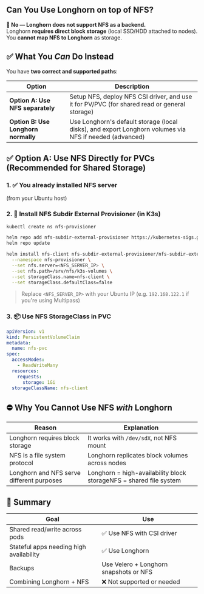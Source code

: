 ## Can You Use Longhorn on top of NFS?

**🔴 No — Longhorn does not support NFS as a backend.**  
Longhorn **requires direct block storage** (local SSD/HDD attached to nodes).  
You **cannot map NFS to Longhorn** as storage.
## ✅ What You _Can_ Do Instead

You have **two correct and supported paths**:

|Option|Description|
|---|---|
|**Option A: Use NFS separately**|Setup NFS, deploy NFS CSI driver, and use it for PV/PVC (for shared read or general storage)|
|**Option B: Use Longhorn normally**|Use Longhorn's default storage (local disks), and export Longhorn volumes via NFS if needed (advanced)|
## ✅ Option A: Use NFS Directly for PVCs (Recommended for Shared Storage)

### 1. ✅ You already installed NFS server

(from your Ubuntu host)

### 2. 🔽 Install NFS Subdir External Provisioner (in K3s)

```bash
kubectl create ns nfs-provisioner

helm repo add nfs-subdir-external-provisioner https://kubernetes-sigs.github.io/nfs-subdir-external-provisioner
helm repo update

helm install nfs-client nfs-subdir-external-provisioner/nfs-subdir-external-provisioner \
  --namespace nfs-provisioner \
  --set nfs.server=<NFS_SERVER_IP> \
  --set nfs.path=/srv/nfs/k3s-volumes \
  --set storageClass.name=nfs-client \
  --set storageClass.defaultClass=false
```

> Replace `<NFS_SERVER_IP>` with your Ubuntu IP (e.g. `192.168.122.1` if you're using Multipass)

### 3. 📦 Use NFS StorageClass in PVC
```yaml
apiVersion: v1
kind: PersistentVolumeClaim
metadata:
  name: nfs-pvc
spec:
  accessModes:
    - ReadWriteMany
  resources:
    requests:
      storage: 1Gi
  storageClassName: nfs-client
```

## ⛔ Why You Cannot Use NFS _with_ Longhorn

|Reason|Explanation|
|---|---|
|Longhorn requires block storage|It works with `/dev/sdX`, not NFS mount|
|NFS is a file system protocol|Longhorn replicates block volumes across nodes|
|Longhorn and NFS serve different purposes|Longhorn = high-availability block storageNFS = shared file system|

## 🧠 Summary

|Goal|Use|
|---|---|
|Shared read/write across pods|✅ Use NFS with CSI driver|
|Stateful apps needing high availability|✅ Use Longhorn|
|Backups|Use Velero + Longhorn snapshots or NFS|
|Combining Longhorn + NFS|❌ Not supported or needed|
